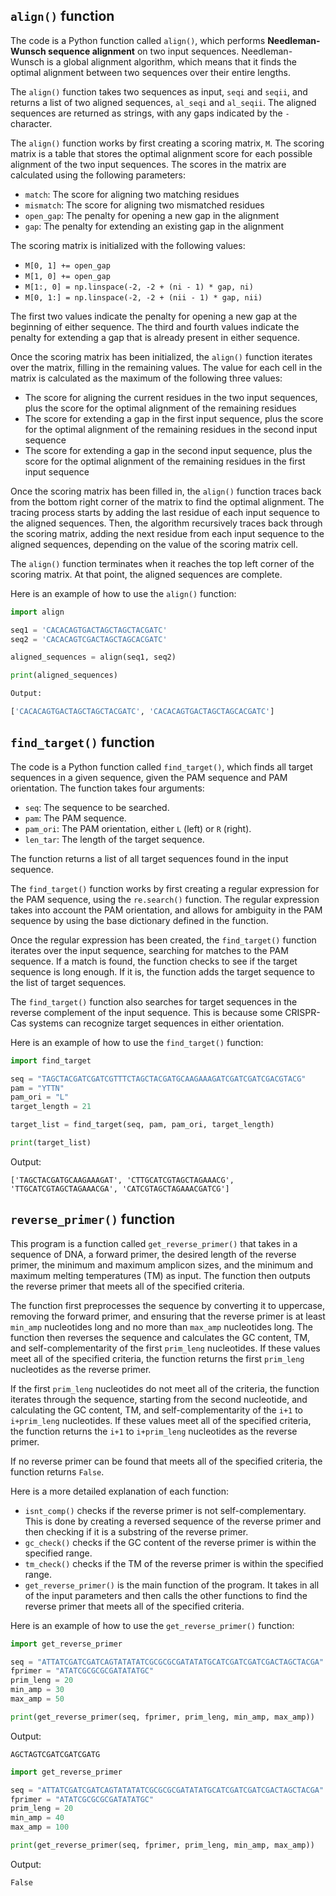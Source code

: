## `align()` function

The code is a Python function called `align()`, which performs **Needleman-Wunsch sequence alignment** on two input sequences. Needleman-Wunsch is a global alignment algorithm, which means that it finds the optimal alignment between two sequences over their entire lengths.

The `align()` function takes two sequences as input, `seqi` and `seqii`, and returns a list of two aligned sequences, `al_seqi` and `al_seqii`. The aligned sequences are returned as strings, with any gaps indicated by the `-` character.

The `align()` function works by first creating a scoring matrix, `M`. The scoring matrix is a table that stores the optimal alignment score for each possible alignment of the two input sequences. The scores in the matrix are calculated using the following parameters:

- `match`: The score for aligning two matching residues
- `mismatch`: The score for aligning two mismatched residues
- `open_gap`: The penalty for opening a new gap in the alignment
- `gap`: The penalty for extending an existing gap in the alignment

The scoring matrix is initialized with the following values:
- `M[0, 1] += open_gap`
- `M[1, 0] += open_gap`
- `M[1:, 0] = np.linspace(-2, -2 + (ni - 1) * gap, ni)`
- `M[0, 1:] = np.linspace(-2, -2 + (nii - 1) * gap, nii)`

The first two values indicate the penalty for opening a new gap at the beginning of either sequence. The third and fourth values indicate the penalty for extending a gap that is already present in either sequence.

Once the scoring matrix has been initialized, the `align()` function iterates over the matrix, filling in the remaining values. The value for each cell in the matrix is calculated as the maximum of the following three values:
- The score for aligning the current residues in the two input sequences, plus the score for the optimal alignment of the remaining residues
- The score for extending a gap in the first input sequence, plus the score for the optimal alignment of the remaining residues in the second input sequence
- The score for extending a gap in the second input sequence, plus the score for the optimal alignment of the remaining residues in the first input sequence

Once the scoring matrix has been filled in, the `align()` function traces back from the bottom right corner of the matrix to find the optimal alignment. The tracing process starts by adding the last residue of each input sequence to the aligned sequences. Then, the algorithm recursively traces back through the scoring matrix, adding the next residue from each input sequence to the aligned sequences, depending on the value of the scoring matrix cell.

The `align()` function terminates when it reaches the top left corner of the scoring matrix. At that point, the aligned sequences are complete.

Here is an example of how to use the `align()` function:

```py
import align

seq1 = 'CACACAGTGACTAGCTAGCTACGATC'
seq2 = 'CACACAGTCGACTAGCTAGCACGATC'

aligned_sequences = align(seq1, seq2)

print(aligned_sequences)
```

```py
Output:

['CACACAGTGACTAGCTAGCTACGATC', 'CACACAGTGACTAGCTAGCACGATC']
```

## `find_target()` function

The code is a Python function called `find_target()`, which finds all target sequences in a given sequence, given the PAM sequence and PAM orientation. The function takes four arguments:

* `seq`: The sequence to be searched.
* `pam`: The PAM sequence.
* `pam_ori`: The PAM orientation, either `L` (left) or `R` (right).
* `len_tar`: The length of the target sequence.

The function returns a list of all target sequences found in the input sequence.

The `find_target()` function works by first creating a regular expression for the PAM sequence, using the `re.search()` function. The regular expression takes into account the PAM orientation, and allows for ambiguity in the PAM sequence by using the base dictionary defined in the function.

Once the regular expression has been created, the `find_target()` function iterates over the input sequence, searching for matches to the PAM sequence. If a match is found, the function checks to see if the target sequence is long enough. If it is, the function adds the target sequence to the list of target sequences.

The `find_target()` function also searches for target sequences in the reverse complement of the input sequence. This is because some CRISPR-Cas systems can recognize target sequences in either orientation.

Here is an example of how to use the `find_target()` function:

```python
import find_target

seq = "TAGCTACGATCGATCGTTTCTAGCTACGATGCAAGAAAGATCGATCGATCGACGTACG"
pam = "YTTN"
pam_ori = "L"
target_length = 21

target_list = find_target(seq, pam, pam_ori, target_length)

print(target_list)
```

Output:

```
['TAGCTACGATGCAAGAAAGAT', 'CTTGCATCGTAGCTAGAAACG', 'TTGCATCGTAGCTAGAAACGA', 'CATCGTAGCTAGAAACGATCG']
```

## `reverse_primer()` function

This program is a function called `get_reverse_primer()` that takes in a sequence of DNA, a forward primer, the desired length of the reverse primer, the minimum and maximum amplicon sizes, and the minimum and maximum melting temperatures (TM) as input. The function then outputs the reverse primer that meets all of the specified criteria.

The function first preprocesses the sequence by converting it to uppercase, removing the forward primer, and ensuring that the reverse primer is at least `min_amp` nucleotides long and no more than `max_amp` nucleotides long. The function then reverses the sequence and calculates the GC content, TM, and self-complementarity of the first `prim_leng` nucleotides. If these values meet all of the specified criteria, the function returns the first `prim_leng` nucleotides as the reverse primer.

If the first `prim_leng` nucleotides do not meet all of the criteria, the function iterates through the sequence, starting from the second nucleotide, and calculating the GC content, TM, and self-complementarity of the `i+1` to `i+prim_leng` nucleotides. If these values meet all of the specified criteria, the function returns the `i+1` to `i+prim_leng` nucleotides as the reverse primer.

If no reverse primer can be found that meets all of the specified criteria, the function returns `False`.

Here is a more detailed explanation of each function:

* `isnt_comp()` checks if the reverse primer is not self-complementary. This is done by creating a reversed sequence of the reverse primer and then checking if it is a substring of the reverse primer.
* `gc_check()` checks if the GC content of the reverse primer is within the specified range.
* `tm_check()` checks if the TM of the reverse primer is within the specified range.
* `get_reverse_primer()` is the main function of the program. It takes in all of the input parameters and then calls the other functions to find the reverse primer that meets all of the specified criteria.


Here is an example of how to use the `get_reverse_primer()` function:

```python
import get_reverse_primer

seq = "ATTATCGATCGATCAGTATATATCGCGCGCGATATATGCATCGATCGATCGACTAGCTACGA"
fprimer = "ATATCGCGCGCGATATATGC"
prim_leng = 20
min_amp = 30
max_amp = 50

print(get_reverse_primer(seq, fprimer, prim_leng, min_amp, max_amp))
```

Output:

```
AGCTAGTCGATCGATCGATG
```

```python
import get_reverse_primer

seq = "ATTATCGATCGATCAGTATATATCGCGCGCGATATATGCATCGATCGATCGACTAGCTACGA"
fprimer = "ATATCGCGCGCGATATATGC"
prim_leng = 20
min_amp = 40
max_amp = 100

print(get_reverse_primer(seq, fprimer, prim_leng, min_amp, max_amp))
```

Output:

```
False
```
